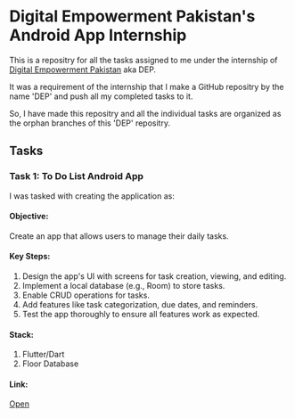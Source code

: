 # Digital Empowerment Pakistan's Android App Internship

This is a repositry for all the tasks assigned to me under the internship of [Digital Empowerment Pakistan](https://digitalempowermentpakistan.com/) aka DEP.

It was a requirement of the internship that I make a GitHub repositry by the name 'DEP' and push all my completed tasks to it.

So, I have made this repositry and all the individual tasks are organized as the orphan branches of this 'DEP' repositry.

## Tasks

### Task 1: To Do List Android App

I was tasked with creating the application as:

#### Objective:
Create an app that allows users to manage their
daily tasks.
#### Key Steps:
1. Design the app's UI with screens for task creation,
viewing, and editing.
2. Implement a local database (e.g., Room) to store tasks.
3. Enable CRUD operations for tasks.
4. Add features like task categorization, due dates, and
reminders.
4. Test the app thoroughly to ensure all features work as
expected.

#### Stack:
1. Flutter/Dart
2. Floor Database
#### Link:
[Open](https://github.com/RanaMahadAhmer/DEP/tree/Task1-To-Do-List-App)


